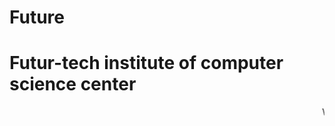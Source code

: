 # Future
# Futur-tech institute of computer science center
 <marquee> Would you like to say some thing special for our website </marquee>
